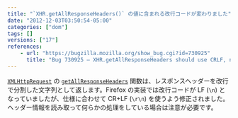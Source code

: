 ```yaml
---
title: "`XHR.getAllResponseHeaders()` の値に含まれる改行コードが変わりました"
date: "2012-12-03T03:50:54-05:00"
categories: ["dom"]
tags: []
versions: ["17"]
references:
    - url: "https://bugzilla.mozilla.org/show_bug.cgi?id=730925"
      title: "Bug 730925 – XHR.getAllResponseHeaders should use CRLF, not LF per spec"
---
```

[`XMLHttpRequest`](https://developer.mozilla.org/docs/DOM/XMLHttpRequest) の [`getAllResponseHeaders`](https://developer.mozilla.org/docs/DOM/XMLHttpRequest#getAllResponseHeaders%28%29) 関数は、レスポンスヘッダーを改行で分割した文字列として返します。Firefox の実装では改行コードが LF (`\n`) となっていましたが、仕様に合わせて CR+LF (`\r\n`) を使うよう修正されました。ヘッダー情報を読み取って何らかの処理をしている場合は注意が必要です。
